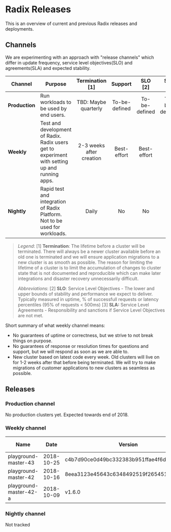 # Radix Releases

This is an overview of current and previous Radix releases and deployments.

## Channels
We are experimenting with an approach with "release channels" which differ in update frequency, service level objectives(SLO) and agreements(SLA) and expected stability.

|    Channel     |                                           Purpose                                                  |        Termination [1]   |   Support    |     SLO [2]   |    SLA [3]    |
|----------------|----------------------------------------------------------------------------------------------------|:------------------------:|:------------:|:-------------:|:-------------:|
| **Production** | Run workloads to be used by end users.                                                             | TBD: Maybe quarterly     |To-be-defined | To-be-defined | To-be-defined |
| **Weekly**     | Test and development of Radix. Radix users get to experiment with setting up and running apps.     | 2-3 weeks after creation | Best-effort  |  Best-effort  |      No       |
| **Nightly**    | Rapid test and integration of Radix Platform. Not to be used for workloads.                        | Daily                    |      No      |       No      |      No       |

> _Legend_:
> [1] **Termination**: The lifetime before a cluster will be terminated. There will always be a newer cluster available before an old one is terminated and we will ensure application migrations to a new cluster is as smooth as possible. The reason for limiting the lifetime of a cluster is to limit the accumulation of changes to cluster state that is not documented and reproducible which can make later integrations and disaster recovery unnecessarily difficult.
> 
> _Abbreviations_: 
> [2] **SLO**: Service Level Objectives - The lower and upper bounds of stability and performance we expect to deliver. Typically measured in uptime, % of successfull requests or latency percentiles (95% of requests < 500ms) 
> [3] **SLA:** Service Level Agreements - Responsibility and sanctions if Service Level Objectives are not met.

Short summary of what weekly channel means:
  - No guarantees of uptime or correctness, but we strive to not break things on purpose. 
  - No guarantees of response or resolution times for questions and support, but we will respond as soon as we are able to.
  - New cluster based on latest code every week. Old clusters will live on for 1-2 weeks after that before being terminated. We will try to make migrations of customer applications to new clusters as seamless as possible.


## Releases

### Production channel

No production clusters yet. Expected towards end of 2018.

### Weekly channel

|           Name         |    Date    | Version |   Status   |                               Release notes                               |            Web console              |
|------------------------|------------|---------|------------|---------------------------------------------------------------------------|-------------------------------------|
| playground-master-43 | 2018-10-25 | c4b7d90ce0d49bc332383b951ffae4f6d2a55bcf  | Operating  | [Release notes](../release-notes/release-notes-playground-master-43.md) | [Web console](https://web-radix-web-console-prod.playground-master-43.dev.radix.equinor.com)                 |
| playground-master-42 | 2018-10-16 | 8eea3123e45643c6348492519f265451fd369a56  | Operating  | [Release notes](../release-notes/release-notes-playground-master-42.md) | [Web console](https://web-radix-web-console-prod.playground-master-42.dev.radix.equinor.com)                 |
| playground-master-42-a | 2018-10-09 | v1.6.0  | Operating  | [Release notes](../release-notes/release-notes-playground-master-42-a.md) | [Web console](https://web-radix-web-console-prod.playground-master-41-a.dev.radix.equinor.com)                 |


### Nightly channel

Not tracked